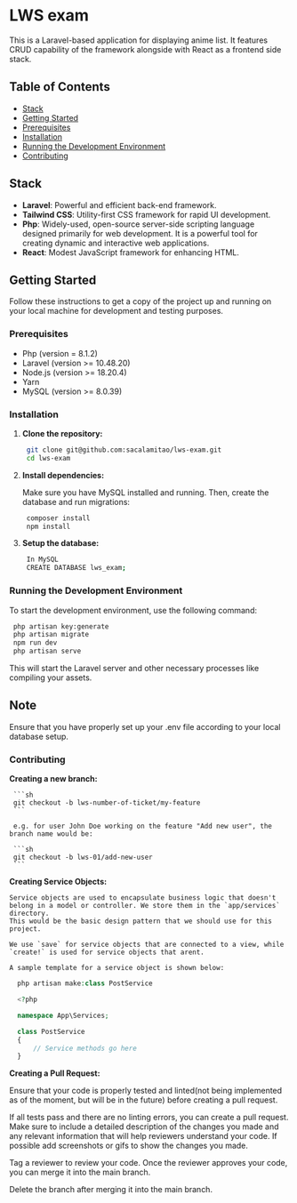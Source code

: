 # LWS exam

This is a Laravel-based application for displaying anime list. It features CRUD capability of the framework alongside with React as a frontend side stack.

## Table of Contents

- [Stack](#stack)
- [Getting Started](#getting-started)
- [Prerequisites](#prerequisites)
- [Installation](#installation)
- [Running the Development Environment](#running-the-development-environment)
- [Contributing](#contributing)

## Stack

- **Laravel**: Powerful and efficient back-end framework.
- **Tailwind CSS**: Utility-first CSS framework for rapid UI development.
- **Php**: Widely-used, open-source server-side scripting language designed primarily for web development. It is a powerful tool for creating dynamic and interactive web applications. 
- **React**: Modest JavaScript framework for enhancing HTML.

## Getting Started

Follow these instructions to get a copy of the project up and running on your local machine for development and testing purposes.

### Prerequisites

- Php (version = 8.1.2)
- Laravel (version >= 10.48.20)
- Node.js (version >= 18.20.4)
- Yarn
- MySQL (version >= 8.0.39)

### Installation

1. **Clone the repository:**

   ```sh
    git clone git@github.com:sacalamitao/lws-exam.git
    cd lws-exam
   ```

2. **Install dependencies:**

    Make sure you have MySQL installed and running. Then, create the database and run migrations:

   ```sh
    composer install
    npm install
   ```

3. **Setup the database:**

   ```sh
    In MySQL
    CREATE DATABASE lws_exam;
   ```

### Running the Development Environment

  To start the development environment, use the following command:

   ```sh
    php artisan key:generate
    php artisan migrate
    npm run dev
    php artisan serve
   ```

   This will start the Laravel server and other necessary processes like compiling your assets.

  ## Note
  Ensure that you have properly set up your .env file according to your local database setup.

### Contributing

  **Creating a new branch:**

     ```sh
     git checkout -b lws-number-of-ticket/my-feature
     ```

     e.g. for user John Doe working on the feature "Add new user", the branch name would be:

     ```sh
     git checkout -b lws-01/add-new-user
     ```

  **Creating Service Objects:**

    Service objects are used to encapsulate business logic that doesn't belong in a model or controller. We store them in the `app/services` directory.
    This would be the basic design pattern that we should use for this project.

    We use `save` for service objects that are connected to a view, while `create!` is used for service objects that arent.

    A sample template for a service object is shown below:

  ```php
    php artisan make:class PostService

    <?php

    namespace App\Services;

    class PostService
    {
        // Service methods go here
    }

  ```

  **Creating a Pull Request:**

  Ensure that your code is properly tested and linted(not being implemented as of the moment, but will be in the future) before creating a pull request. 

  If all tests pass and there are no linting errors, you can create a pull request. Make sure to include a detailed description of the changes you made and any relevant information that will help reviewers understand your code. If possible add screenshots or gifs to show the changes you made.

  Tag a reviewer to review your code. Once the reviewer approves your code, you can merge it into the main branch.

  Delete the branch after merging it into the main branch.

